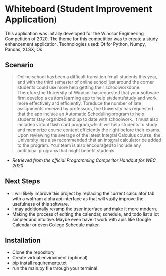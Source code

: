 # Whiteboard (Student Improvement Application)
This application was initially developed for the Windsor Engineering Competition of 2020. The theme for this competition was to create a study enhancement application.
Technologies used: Qt for Python, Numpy, Pandas, XLSX, Os

## Scenario
> Online school has been a difficult transition for all students this year, and with the third semester of online school just around the corner students could use more help getting their schoolworkdone. Therefore,the University of Windsor hasrequested that your software firm develop a custom learning app to help students’study and work more effectively and efficiently. Toreduce the number of late assignments received by professors, the University has requested that the app include an Automatic Scheduling program to help students stay organized and up to date with schoolwork. It must also includea virtual flash card program,which will help students to study and memorize course content efficiently the night before their exams. Upon reviewing the average of the latest Integral Calculus course, the University has also recommended that an integral calculator be added to the program. Your team is also encouraged to include any additional programs that might benefit students.

- *Retrieved from the official Programming Competitor Handout for WEC 2020*

## Next Steps
* I will likely improve this project by replacing the current calculator tab with a wolfram alpha api interface as that will vastly improve the usefulness of this software.
* I may additionally revamp the user interface and make it more modern.
* Making the process of editing the calendar, schedule, and todo list a lot simpler and intuitive. Maybe even have it work with apis like Google Calendar or even College Schedule maker.

## Installation

* Clone the repository
* Create virtual environment (optional)
* pip install requirements.txt
* run the main.py file through your terminal

